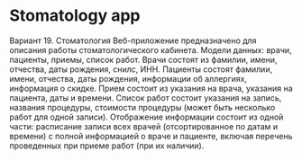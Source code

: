 # Stomatology app

Вариант 19. Стоматология
Веб-приложение предназначено для описания работы
стоматологического кабинета. Модели данных: врачи, пациенты,
приемы, список работ. Врачи состоят из фамилии, имени, отчества, даты
рождения, снилс, ИНН. Пациенты состоят фамилии, имени, отчества, даты
рождения, информации об аллергиях, информация о скидке. Прием
состоит из указания на врача, указания на пациента, даты и времени.
Список работ состоит указания на запись, названия процедуры, стоимости
процедуры (может быть несколько работ для одной записи).
Отображение информации состоит из одной части: расписание записи
всех врачей (отсортированное по датам и времени) с полной
информацией о враче и пациенте, включая перечень проведенных при
приеме работ (при их наличии). 
